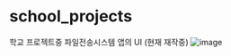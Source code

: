 # school_projects


학교 프로젝트중 파일전송시스템 앱의 UI (현재 재작중)
![image](https://user-images.githubusercontent.com/80762743/114192577-9cc9b980-9988-11eb-8f67-5619cca30169.png)
